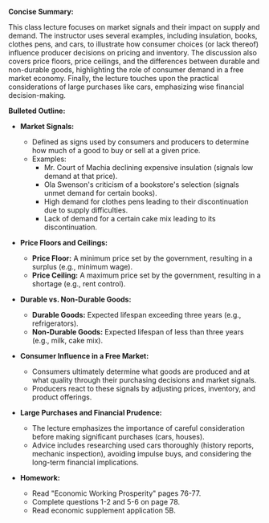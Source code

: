 **Concise Summary:**

This class lecture focuses on market signals and their impact on supply and demand.  The instructor uses several examples, including insulation, books, clothes pens, and cars, to illustrate how consumer choices (or lack thereof) influence producer decisions on pricing and inventory.  The discussion also covers price floors, price ceilings, and the differences between durable and non-durable goods, highlighting the role of consumer demand in a free market economy.  Finally, the lecture touches upon the practical considerations of large purchases like cars, emphasizing wise financial decision-making.


**Bulleted Outline:**

* **Market Signals:**
    * Defined as signs used by consumers and producers to determine how much of a good to buy or sell at a given price.
    * Examples:
        * Mr. Court of Machia declining expensive insulation (signals low demand at that price).
        * Ola Swenson's criticism of a bookstore's selection (signals unmet demand for certain books).
        * High demand for clothes pens leading to their discontinuation due to supply difficulties.
        * Lack of demand for a certain cake mix leading to its discontinuation.

* **Price Floors and Ceilings:**
    * **Price Floor:** A minimum price set by the government, resulting in a surplus (e.g., minimum wage).
    * **Price Ceiling:** A maximum price set by the government, resulting in a shortage (e.g., rent control).

* **Durable vs. Non-Durable Goods:**
    * **Durable Goods:**  Expected lifespan exceeding three years (e.g., refrigerators).
    * **Non-Durable Goods:** Expected lifespan of less than three years (e.g., milk, cake mix).

* **Consumer Influence in a Free Market:**
    * Consumers ultimately determine what goods are produced and at what quality through their purchasing decisions and market signals.
    * Producers react to these signals by adjusting prices, inventory, and product offerings.

* **Large Purchases and Financial Prudence:**
    * The lecture emphasizes the importance of careful consideration before making significant purchases (cars, houses).
    * Advice includes researching used cars thoroughly (history reports, mechanic inspection), avoiding impulse buys, and considering the long-term financial implications.


* **Homework:**
    * Read "Economic Working Prosperity" pages 76-77.
    * Complete questions 1-2 and 5-6 on page 78.
    * Read economic supplement application 5B.

